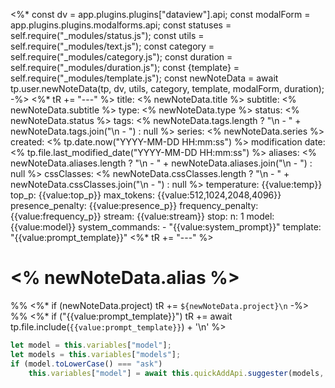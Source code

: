 <%*
const dv = app.plugins.plugins["dataview"].api;
const modalForm = app.plugins.plugins.modalforms.api;
const statuses = self.require("_modules/status.js");
const utils = self.require("_modules/text.js");
const category = self.require("_modules/category.js");
const duration = self.require("_modules/duration.js");
const {template} = self.require("_modules/template.js");
const newNoteData = await tp.user.newNoteData(tp, dv, utils, category, template, modalForm, duration);
-%>
<%* tR += "---" %>
title: <% newNoteData.title %>
subtitle: <% newNoteData.subtitle %>
type: <% newNoteData.type %>
status: <% newNoteData.status %>
tags: <% newNoteData.tags.length ? "\n  - " + newNoteData.tags.join("\n  - ") : null %>
series: <% newNoteData.series %>
created: <% tp.date.now("YYYY-MM-DD HH:mm:ss") %>
modification date: <% tp.file.last_modified_date("YYYY-MM-DD HH:mm:ss") %>
aliases: <% newNoteData.aliases.length ? "\n  - " + newNoteData.aliases.join("\n  - ") : null %>
cssClasses: <% newNoteData.cssClasses.length ? "\n  - " + newNoteData.cssClasses.join("\n  - ") : null %>
temperature: {{value:temp}}
top_p: {{value:top_p}}
max_tokens: {{value:512,1024,2048,4096}}
presence_penalty: {{value:presence_p}}
frequency_penalty: {{value:frequency_p}}
stream: {{value:stream}}
stop:
n: 1
model: {{value:model}}
system_commands:
    - "{{value:system_prompt}}"
template: "{{value:prompt_template}}"
<%* tR += "---" %>
# <% newNoteData.alias %>
%%
<%* if (newNoteData.project) tR += `${newNoteData.project}\n` -%>
%%
<%* if ("{{value:prompt_template}}") tR += await tp.file.include(`{{value:prompt_template}}`) + '\n' %>
```js quickadd
let model = this.variables["model"];
let models = this.variables["models"];
if (model.toLowerCase() === "ask")
    this.variables["model"] = await this.quickAddApi.suggester(models, models);
```
